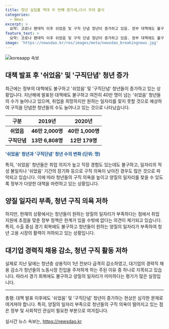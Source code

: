```yaml
---
title: 청년 실업률 역대 두 번째 증가세…다시 우려 불식
categories:
  - News
excerpt: >
  요약: 코로나 팬데믹 이후 쉬었음 및 구직 단념 청년이 증가하고 있음. 정부 대책에도 불구하고 양질 일자리 부족으로 청년의 구직 의욕이 감소하고, 취업을 접는 사례도 늘어나고 있음. 청년 인구 감소에도 쉬었음 청년은 올해 들어 40만 명을 유지하며 고착화하는 분위기가 지속되고 있음. 이러한 상황에서 양질의 일자리 부족이 청년 고용 문제의 핵심인 것으로 분석됨.
feature_text: >
  요약: 코로나 팬데믹 이후 쉬었음 및 구직 단념 청년이 증가하고 있음. 정부 대책에도 불구하고 양질 일자리 부족으로 청년의 구직 의욕이 감소하고, 취업을 접는 사례도 늘어나고 있음. 청년 인구 감소에도 쉬었음 청년은 올해 들어 40만 명을 유지하며 고착화하는 분위기가 지속되고 있음. 이러한 상황에서 양질의 일자리 부족이 청년 고용 문제의 핵심인 것으로 분석됨.
image: 'https://newsdao.kr/res/images/meta/newsdao_breakingnews.jpg'
---
```


<p><img src="https://newsdao.kr/res/images/meta/newsdao_breakingnews.jpg" alt="koreaapp 속보" /></p>

<h2 data-ke-size="size26">대책 발표 후 '쉬었음' 및 '구직단념' 청년 증가</h2>

<p data-ke-size="size16">최근에는 정부의 대책에도 불구하고 '쉬었음' 및 '구직단념' 청년들이 증가하고 있는 상황입니다. 지난해에 발표된 대책에도 불구하고 여전히 40만 명이 넘는 '쉬었음' 청년들의 수가 늘어나고 있으며, 취업을 희망하지만 원하는 일자리를 찾지 못할 것으로 예상하여 구직을 단념한 청년들의 수도 늘어나고 있는 것으로 나타났습니다.</p>

<table>
<thead>
<tr>
<th>구분</th>
<th>2019년</th>
<th>2020년</th>
</tr>
</thead>
<tbody>
<tr>
<td style="text-align: center; height: 17px;"><b>쉬었음</b></td>
<td style="text-align: center; height: 17px;"><b>46만 2,000명</b></td>
<td style="text-align: center; height: 17px;"><b>40만 1,000명</b></td>
</tr>
<tr>
<td style="text-align: center; height: 17px;"><b>구직단념</b></td>
<td style="text-align: center; height: 17px;"><b>13만 6,808명</b></td>
<td style="text-align: center; height: 17px;"><b>12만 179명</b></td>
</tr>
</tbody>
</table>

<p><b><span style="color: #1a5490;">'쉬었음' 청년과 '구직단념' 청년 수의 변화 (단위: 명)</span></b></p>

<p data-ke-size="size16">특히, '쉬었음' 청년들은 취업 의지가 높고 직장 경험도 있는데도 불구하고, 일자리의 적성 불일치나 '쉬었음' 기간의 장기화 등으로 구직 의욕이 낮아진 경우도 많은 것으로 파악되고 있습니다. 이에 따라 청년들의 구직 의욕을 높이고 양질의 일자리를 찾을 수 있도록 정부가 다양한 대책을 마련하고 있는 상황입니다.</p>

<h2 data-ke-size="size26">양질 일자리 부족, 청년 구직 의욕 저하</h2>

<p data-ke-size="size16">하지만, 현재의 상황에서는 청년들이 원하는 양질의 일자리가 부족하다는 점에서 취업 지원에 초점을 맞춘 정부 정책은 한계가 있을 수밖에 없다는 의견이 제기되고 있습니다. 특히, 수출 중심 경기 회복에도 불구하고 청년들이 원하는 양질의 일자리가 부족하여 청년 고용 시장의 활력이 저하되고 있는 상황입니다.</p>

<h2 data-ke-size="size26">대기업 경력직 채용 감소, 청년 구직 활동 저하</h2>

<p data-ke-size="size16">실제로 지난 달에는 청년층 상용직이 1년 전보다 급격히 감소하였고, 대기업의 경력직 채용 감소가 청년들의 노동시장 진입을 주저하게 하는 주된 이유 중 하나로 지목되고 있습니다. 따라서 경기 회복에도 불구하고 양질의 일자리가 미미하다는 평가가 많은 실정입니다.</p>

<hr>

<p data-ke-size="size16">총평: 대책 발표 이후에도 '쉬었음' 및 '구직단념' 청년이 증가하는 현상은 심각한 문제로 여겨져야 합니다. 특히, 양질의 일자리 부족으로 청년들의 구직 의욕이 떨어지고 있는 점은 정부 및 사회적인 관심이 필요한 부분으로 여겨집니다.</p>
실시간 뉴스 속보는, <a href="https://newsdao.kr" rel="dofollow">https://newsdao.kr</a>



